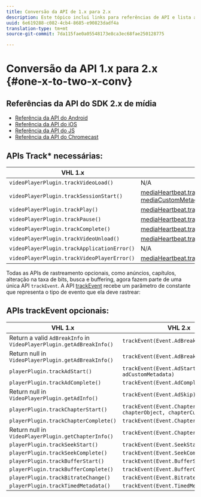 ```yaml
---
title: Conversão da API de 1.x para 2.x
description: Este tópico inclui links para referências de API e lista as APIs de rastreamento necessárias e opcionais para as versões 1.x e 2.x do SDK de mídia.
uuid: 6e619288-c082-4cb4-8685-e90823dadf4a
translation-type: tm+mt
source-git-commit: 7da115fae0a05548173e8ca3ec68fae250128775

---
```



# Conversão da API 1.x para 2.x {#one-x-to-two-x-conv}

## Referências da API do SDK 2.x de mídia

* [Referência da API do Android](https://adobe-marketing-cloud.github.io/media-sdks/reference/android/index.html)
* [Referência da API do iOS](https://adobe-marketing-cloud.github.io/media-sdks/reference/ios/index.html)
* [Referência da API do JS](https://adobe-marketing-cloud.github.io/media-sdks/reference/javascript/index.html)
* [Referência da API do Chromecast](https://adobe-marketing-cloud.github.io/media-sdks/reference/chromecast/index.html)

## APIs Track* necessárias:

|  VHL 1.x | VHL 2.x |
|---|---|
| `videoPlayerPlugin.trackVideoLoad()` | N/A |
| `videoPlayerPlugin.trackSessionStart()` | [mediaHeartbeat.trackSessionStart(mediaObject, mediaCustomMetadata)](https://adobe-marketing-cloud.github.io/media-sdks/reference/javascript/MediaHeartbeat.html#trackSessionStart) |
| `videoPlayerPlugin.trackPlay()` | [mediaHeartbeat.trackPlay()](https://adobe-marketing-cloud.github.io/media-sdks/reference/javascript/MediaHeartbeat.html#trackPlay) |
| `videoPlayerPlugin.trackPause()` | [mediaHeartbeat.trackPause()](https://adobe-marketing-cloud.github.io/media-sdks/reference/javascript/MediaHeartbeat.html#trackPause) |
| `videoPlayerPlugin.trackComplete()` | [mediaHeartbeat.trackComplete()](https://adobe-marketing-cloud.github.io/media-sdks/reference/javascript/MediaHeartbeat.html#trackComplete) |
| `videoPlayerPlugin.trackVideoUnload()` | [mediaHeartbeat.trackSessionEnd()](https://adobe-marketing-cloud.github.io/media-sdks/reference/javascript/MediaHeartbeat.html#trackSessionEnd) |
| `videoPlayerPlugin.trackApplicationError()` | N/A |
| `videoPlayerPlugin.trackVideoPlayerError()` | [mediaHeartbeat.trackError()](https://adobe-marketing-cloud.github.io/media-sdks/reference/javascript/MediaHeartbeat.html#trackError) |

Todas as APIs de rastreamento opcionais, como anúncios, capítulos, alteração na taxa de bits, busca e buffering, agora fazem parte de uma única API `trackEvent`. A API [trackEvent](https://adobe-marketing-cloud.github.io/media-sdks/reference/javascript/MediaHeartbeat.html#trackEvent) recebe um parâmetro de constante que representa o tipo de evento que ela deve rastrear:

## APIs trackEvent opcionais:

| VHL 1.x | VHL 2.x |
|---|---|
| Return a valid `AdBreakInfo` in `VideoPlayerPlugin.getAdBreakInfo()` | `trackEvent(Event.AdBreakStart)` |
| Return null in `VideoPlayerPlugin.getAdBreakInfo()` | `trackEvent(Event.AdBreakComplete)` |
| `playerPlugin.trackAdStart()` | `trackEvent(Event.AdStart, adObject, adCustomMetadata)` |
| `playerPlugin.trackAdComplete()` | `trackEvent(Event.AdComplete)` |
| Return null in `VideoPlayerPlugin.getAdInfo()` | `trackEvent(Event.AdSkip)` |
| `playerPlugin.trackChapterStart()` | `trackEvent(Event.ChapterStart, chapterObject, chapterCustomMetadata)` |
| `playerPlugin.trackChapterComplete()` | `trackEvent(Event.ChapterComplete)` |
| Return null in `VideoPlayerPlugin.getChapterInfo()` | `trackEvent(Event.ChapterSkip)` |
| `playerPlugin.trackSeekStart()` | `trackEvent(Event.SeekStart)` |
| `playerPlugin.trackSeekComplete()` | `trackEvent(Event.SeekComplete)` |
| `playerPlugin.trackBufferStart()` | `trackEvent(Event.BufferStart)` |
| `playerPlugin.trackBufferComplete()` | `trackEvent(Event.BufferComplete)` |
| `playerPlugin.trackBitrateChange()` | `trackEvent(Event.BitrateChange)` |
| `playerPlugin.trackTimedMetadata()` | `trackEvent(Event.TimedMetadataUpdate)` |

